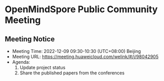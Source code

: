 # OpenMindSpore Public Community Meeting

## Meeting Notice
- Meeting Time: 2022-12-09 09:30-10:30 (UTC+08:00) Beijing
- Meeting URL:  https://meeting.huaweicloud.com/welink/#/j/98042905
- Agenda:
    1. Update project status
    2. Share the published papers from the conferences